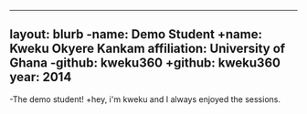  ---
  layout: blurb
 -name: Demo Student
 +name: Kweku Okyere Kankam
  affiliation: University of Ghana
 -github: kweku360
 +github: kweku360
  year: 2014
  ---
 -The demo student!
 +hey, i'm kweku and I always enjoyed the sessions.
